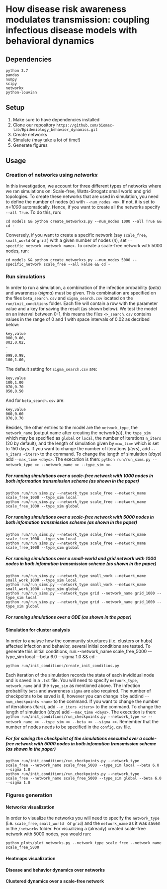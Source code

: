 # How disease risk awareness modulates transmission: coupling infectious disease models with behavioral dynamics

## Dependencies
    python 3.7
    pandas
    numpy
    scipy
    networkx
    python-louvian 

## Setup
1. Make sure to have dependencies installed
2. Clone our repository `https://github.com/biomac-lab/Epidemiology_behavior_dynamics.git`
3. Create networks
4. Simulate (may take a lot of time!)
5. Generate figures

## Usage

### Creation of networks using *networkx*

In this investigation, we account for three different types of networks where we ran simulations on: Scale-free, Watts-Strogatz small world and grid topologies. To create these networks that are used in simulation, you need to define the number of nodes (*n*) with `--num_nodes <n>`. If not, it is set to *n=1000* automatically. Hence, if you want to create all the networks specify `--all True`. To do this, run:

    cd models && python create_networkxs.py --num_nodes 1000 --all True && cd - 

Conversely, if you want to create a specific network (say `scale_free`, `small_world` or `grid` ) with a given number of nodes (*n*), set `--specific_network <network_name>`. To create a scale-free network with 5000 nodes, run:

    cd models && python create_networkxs.py --num_nodes 5000 --specific_network scale_free --all False && cd -

### Run simulations

In order to run a simulation, a combination of the infection probability (*beta*) and awareness (*sigma*) must be given. This combination are specified on the files `beta_search.csv` and `sigma_search.csv` located on the `run/init_conditions` folder. Each file will contain a row with the parameter value and a key for saving the result (as shown below). We test the model on an interval between 0-1, this means the files `<>_search.csv` contains values in the range of 0 and 1 with space intervals of 0.02 as decribed below:

    key,value
    000,0.00,
    002,0.02,
    .
    .
    098,0.98,
    100,1.00,

The default setting for `sigma_search.csv` are:

    key,value
    100,1.00
    070,0.70
    050,0.50

And for `beta_search.csv` are:

    key,value
    060,0.60
    070,0.70

Besides, the other entries to the model are the `network_type`, the `network_name` (output name after creating the network(s)), the `type_sim` which may be specified as `global` or `local`, the number of iterations `n_iters` (20 by default), and the length of simulation given by `max_time` which is set to 150 days. If you want to change the number of iterations (*iters*), add `--n_iters <iters>` to the command. To change the length of simulation (*days*) add `--max_time <days>`. The execution is then: `python run/run_sims.py --network_type <> --network_name <> --type_sim <>`.

##### For running simulations over a scale-free network with 1000 nodes in both information transmission scheme (as shown in the paper)

    python run/run_sims.py --network_type scale_free --network_name scale_free_1000 --type_sim local
    python run/run_sims.py --network_type scale_free --network_name scale_free_1000 --type_sim global

##### For running simulations over a scale-free network with 5000 nodes in both infomation transmission scheme (as shown in the paper)

    python run/run_sims.py --network_type scale_free --network_name scale_free_1000 --type_sim local
    python run/run_sims.py --network_type scale_free --network_name scale_free_1000 --type_sim global

##### For running simulations over a small-world and grid network with 1000 nodes in both infomation transmission scheme (as shown in the paper)

    python run/run_sims.py --network_type small_work --network_name small_work_1000 --type_sim local
    python run/run_sims.py --network_type small_work --network_name small_work_1000 --type_sim global
    python run/run_sims.py --network_type grid --network_name grid_1000 --type_sim local
    python run/run_sims.py --network_type grid --network_name grid_1000 --type_sim global

##### For running simulations over a ODE (as shown in the paper)

#### Simulation for cluster analysis

In order to analyse how the community structures (i.e. clusters or hubs) affected infection and behavior, several initial conditions are tested. To generate this initial conditions, run:--network_name scale_free_5000 --type_sim local --beta 6.0 --sigma 1.0 && cd -

    python run/init_conditions/create_init_conditios.py

Each iteration of the simulation records the state of each invididual node and is saved in a `.txt` file. You will need to specify `network_type`, `network_name` and the `type_sim` as mentioned above. The infection probability `beta` and awareness `sigma` are also required. The number of checkpoitns to be saved is 8, however you can change it by addind `--num_checkpoints <num>` to the command. If you want to change the number of iterrations (*iters*), add `--n_iters <iters>` to the command. To change the length of simulation (*days*) add `--max_time <days>`. The execution is then: `python run/init_conditions/run_checkpoints.py --network_type <> --network_name <> --type_sim <> --beta <> --sigma <>`. Remember that the number of nodes needs to be specified in the `config.csv` file.

##### For for saving the checkpoint of the simulations executed over a scale-free network with 5000 nodes in both infomation transmission scheme (as shown in the paper)

    python run/init_conditions/run_checkpoints.py --network_type scale_free --network_name scale_free_5000 --type_sim local --beta 6.0 --sigma 1.0
    python run/init_conditions/run_checkpoints.py --network_type scale_free --network_name scale_free_5000 --type_sim global --beta 6.0 --sigma 1.0

### Figures generation

#### Networks visualization

In order to visualize the networks you will need to specify the `network_type` (i.e.  `scale_free`, `small_world ` or `grid`) and the `network_name` as it was saven in the `/networks` folder. For visualizing a (already) created scale-free network with 5000 nodes, you would run:

    python plots/plot_networks.py --network_type scale_free --network_name scale_free_5000

#### Heatmaps visualization

#### Disease and behavior dynamics over networks

#### Clustered dynamics over a scale-free network


